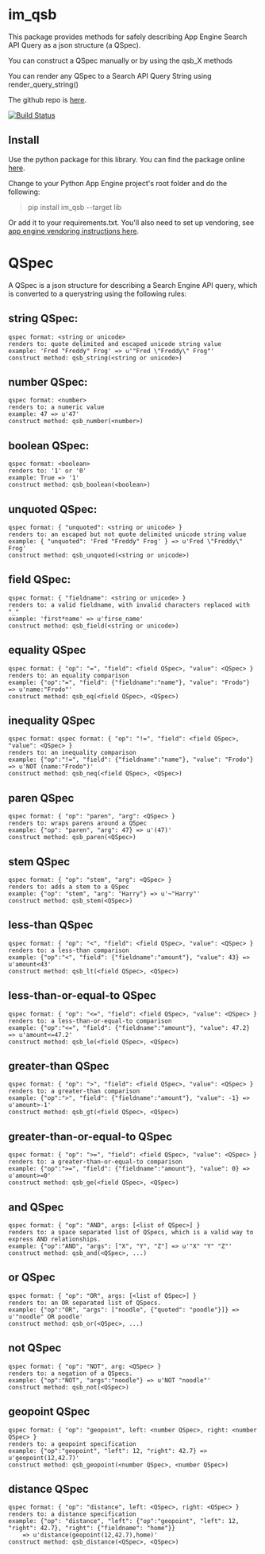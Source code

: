 # im_qsb
This package provides methods for safely describing App Engine Search API Query as a json structure (a QSpec).

You can construct a QSpec manually or by using the qsb_X methods

You can render any QSpec to a Search API Query String using render_query_string()

The github repo is [here](https://github.com/emlynoregan/im_qsb).

[![Build Status](https://travis-ci.org/emlynoregan/im_qsb.svg?branch=master)](https://travis-ci.org/emlynoregan/im_qsb)

## Install 

Use the python package for this library. You can find the package online [here](https://pypi.org/project/im-qsb/).

Change to your Python App Engine project's root folder and do the following:

> pip install im_qsb --target lib

Or add it to your requirements.txt. You'll also need to set up vendoring, see [app engine vendoring instructions here](https://cloud.google.com/appengine/docs/python/tools/using-libraries-python-27).

# QSpec

A QSpec is a json structure for describing a Search Engine API query, which is converted to a querystring using the following rules:

## string QSpec:
	qspec format: <string or unicode>
	renders to: quote delimited and escaped unicode string value 
	example: 'Fred "Freddy" Frog' => u'"Fred \"Freddy\" Frog"'
	construct method: qsb_string(<string or unicode>)

## number QSpec:
	qspec format: <number>
	renders to: a numeric value
	example: 47 => u'47'
	construct method: qsb_number(<number>)

## boolean QSpec:
	qspec format: <boolean>
	renders to: '1' or '0'
	example: True => '1'
	construct method: qsb_boolean(<boolean>)

## unquoted QSpec:
	qspec format: { "unquoted": <string or unicode> }
	renders to: an escaped but not quote delimited unicode string value
	example: { "unquoted": 'Fred "Freddy" Frog' } => u'Fred \"Freddy\" Frog'
	construct method: qsb_unquoted(<string or unicode>)

## field QSpec:
	qspec format: { "fieldname": <string or unicode> }
	renders to: a valid fieldname, with invalid characters replaced with "_"
	example: 'first*name' => u'firse_name'
	construct method: qsb_field(<string or unicode>)

## equality QSpec
	qspec format: { "op": "=", "field": <field QSpec>, "value": <QSpec> }
	renders to: an equality comparison
	example: {"op":"=", "field": {"fieldname":"name"}, "value": "Frodo"} => u'name:"Frodo"'
	construct method: qsb_eq(<field QSpec>, <QSpec>)

## inequality QSpec
	qspec format: qspec format: { "op": "!=", "field": <field QSpec>, "value": <QSpec> }
	renders to: an inequality comparison
	example: {"op":"!=", "field": {"fieldname":"name"}, "value": "Frodo"} => u'NOT (name:"Frodo")'
	construct method: qsb_neq(<field QSpec>, <QSpec>)

## paren QSpec
	qspec format: { "op": "paren", "arg": <QSpec> }
	renders to: wraps parens around a QSpec
	example: {"op": "paren", "arg": 47} => u'(47)'
	construct method: qsb_paren(<QSpec>)

## stem QSpec
	qspec format: { "op": "stem", "arg": <QSpec> }
	renders to: adds a stem to a QSpec
	example: {"op": "stem", "arg": "Harry"} => u'~"Harry"'
	construct method: qsb_stem(<QSpec>)

## less-than QSpec
	qspec format: { "op": "<", "field": <field QSpec>, "value": <QSpec> }
	renders to: a less-than comparison
	example: {"op":"<", "field": {"fieldname":"amount"}, "value": 43} => u'amount<43'
	construct method: qsb_lt(<field QSpec>, <QSpec>)

## less-than-or-equal-to QSpec
	qspec format: { "op": "<=", "field": <field QSpec>, "value": <QSpec> }
	renders to: a less-than-or-equal-to comparison
	example: {"op":"<=", "field": {"fieldname":"amount"}, "value": 47.2} => u'amount<=47.2'
	construct method: qsb_le(<field QSpec>, <QSpec>)

## greater-than QSpec
	qspec format: { "op": ">", "field": <field QSpec>, "value": <QSpec> }
	renders to: a greater-than comparison
	example: {"op":">", "field": {"fieldname":"amount"}, "value": -1} => u'amount>-1'
	construct method: qsb_gt(<field QSpec>, <QSpec>)

## greater-than-or-equal-to QSpec
	qspec format: { "op": ">=", "field": <field QSpec>, "value": <QSpec> }
	renders to: a greater-than-or-equal-to comparison
	example: {"op":">=", "field": {"fieldname":"amount"}, "value": 0} => u'amount>=0'
	construct method: qsb_ge(<field QSpec>, <QSpec>)

## and QSpec
	qspec format: { "op": "AND", args: [<list of QSpec>] }
	renders to: a space separated list of QSpecs, which is a valid way to express AND relationships.
	example: {"op":"AND", "args": ["X", "Y", "Z"] => u'"X" "Y" "Z"'
	construct method: qsb_and(<QSpec>, ...)

## or QSpec
	qspec format: { "op": "OR", args: [<list of QSpec>] }
	renders to: an OR separated list of QSpecs.
	example: {"op":"OR", "args": ["noodle", {"quoted": "poodle"}]} => u'"noodle" OR poodle'
	construct method: qsb_or(<QSpec>, ...)

## not QSpec
	qspec format: { "op": "NOT", arg: <QSpec> }
	renders to: a negation of a QSpecs.
	example: {"op":"NOT", "args":"noodle"} => u'NOT "noodle"'
	construct method: qsb_not(<QSpec>)

## geopoint QSpec
	qspec format: { "op": "geopoint", left: <number QSpec>, right: <number QSpec> }
	renders to: a geopoint specification
	example: {"op":"geopoint", "left": 12, "right": 42.7} => u'geopoint(12,42.7)'
	construct method: qsb_geopoint(<number QSpec>, <number QSpec>)

## distance QSpec
	qspec format: { "op": "distance", left: <QSpec>, right: <QSpec> }
	renders to: a distance specification
	example: {"op": "distance", "left": {"op":"geopoint", "left": 12, "right": 42.7}, "right": {"fieldname": "home"}} 
		=> u'distance(geopoint(12,42.7),home)'
	construct method: qsb_distance(<QSpec>, <QSpec>)
